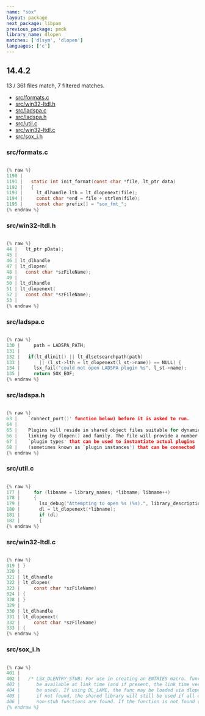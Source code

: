 ```yaml
---
name: "sox"
layout: package
next_package: libpam
previous_package: pmdk
library_name: dlopen
matches: ['dlsym', 'dlopen']
languages: ['c']
---
```

## 14.4.2
13 / 361 files match, 7 filtered matches.

 - [src/formats.c](#srcformatsc)
 - [src/win32-ltdl.h](#srcwin32-ltdlh)
 - [src/ladspa.c](#srcladspac)
 - [src/ladspa.h](#srcladspah)
 - [src/util.c](#srcutilc)
 - [src/win32-ltdl.c](#srcwin32-ltdlc)
 - [src/sox_i.h](#srcsox_ih)

### src/formats.c

```c

{% raw %}
1190 | 
1191 |   static int init_format(const char *file, lt_ptr data)
1192 |   {
1193 |     lt_dlhandle lth = lt_dlopenext(file);
1194 |     const char *end = file + strlen(file);
1195 |     const char prefix[] = "sox_fmt_";
{% endraw %}

```
### src/win32-ltdl.h

```c

{% raw %}
44 |   lt_ptr pData);
45 | 
46 | lt_dlhandle
47 | lt_dlopen(
48 |   const char *szFileName);
49 | 
50 | lt_dlhandle
51 | lt_dlopenext(
52 |   const char *szFileName);
53 | 
{% endraw %}

```
### src/ladspa.c

```c

{% raw %}
130 |     path = LADSPA_PATH;
131 | 
132 |   if(lt_dlinit() || lt_dlsetsearchpath(path)
133 |       || (l_st->lth = lt_dlopenext(l_st->name)) == NULL) {
134 |     lsx_fail("could not open LADSPA plugin %s", l_st->name);
135 |     return SOX_EOF;
{% endraw %}

```
### src/ladspa.h

```c

{% raw %}
63 |    `connect_port()' function below) before it is asked to run.
64 | 
65 |    Plugins will reside in shared object files suitable for dynamic
66 |    linking by dlopen() and family. The file will provide a number of
67 |    `plugin types' that can be used to instantiate actual plugins
68 |    (sometimes known as `plugin instances') that can be connected
{% endraw %}

```
### src/util.c

```c

{% raw %}
177 |     for (libname = library_names; *libname; libname++)
178 |     {
179 |       lsx_debug("Attempting to open %s (%s).", library_description, *libname);
180 |       dl = lt_dlopenext(*libname);
181 |       if (dl)
182 |       {
{% endraw %}

```
### src/win32-ltdl.c

```c

{% raw %}
319 | }
320 | 
321 | lt_dlhandle
322 | lt_dlopen(
323 |     const char *szFileName)
324 | {
328 | }
329 | 
330 | lt_dlhandle
331 | lt_dlopenext(
332 |     const char *szFileName)
333 | {
{% endraw %}

```
### src/sox_i.h

```c

{% raw %}
401 | 
402 |   /* LSX_DLENTRY_STUB: For use in creating an ENTRIES macro. func need not
403 |      be available at link time (and if present, the link time version will not
404 |      be used). If using DL_LAME, the func may be loaded via dlopen/dlsym, but
405 |      if not found, the shared library will still be used if all of the
406 |      non-stub functions are found. If the function is not found via dlsym (or
{% endraw %}

```